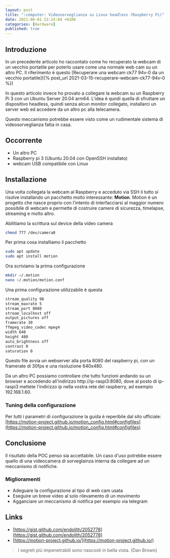 ```yaml
---
layout: post
title: ":computer: Videosorveglianza su Linux headless (Raspberry Pi)"
date: 2021-06-01 22:24:04 +0100
categories: [Hardware]
published: true
---
```

## Introduzione
In un precedente articolo ho raccontato come ho recuperato la webcam di un vecchio portatile per poterlo usare come una normale web cam su un altro PC. Il riferimento è questo [Recuperare una webcam ck77 94v-0 da un vecchio portatile]({% post_url 2021-03-15-recuperare-webcam-ck77-94v-0 %})

In questo articolo invece ho provato a collegare la webcam su un Raspberry Pi 3 con un Ubuntu Server 20.04 arm64. L'idea è qundi quella di sfruttare un dispositivo headless, quindi senza alcun monitor collegato, installarci un server web ed accedere da un altro pc alla telecamera.

Questo meccanismo potrebbe essere visto come un rudimentale sistema di videosorveglianza fatta in casa.

## Occorrente

- Un altro PC
- Raspberry pi 3 (Ubuntu 20.04 con OpenSSH installato)
- webcam USB compatibile con Linux

## Installazione

Una volta collegata la webcam al Raspberry e acceduto via SSH il tutto si risolve installando un pacchetto molto interessante: **Motion**. Motion è un progetto che nasce proprio con l'intento di interfacciarsi al maggior numero possibile di webcam e permette di costruire camere di sicurezza, timelapse, streaming e molto altro.

Abilitiamo la scrittura sul device della video camera

```bash
chmod 777 /dev/camera0
```

Per prima cosa installiamo il pacchetto

```bash
sudo apt update
sudo apt install motion
```

Ora scriviamo la prima configurazione

```bash
mkdir ~/.motion
nano ~/.motion/motion.conf
```

Una prima configurazione utilizzabile è questa

```bash
stream_quality 98
stream_maxrate 5
stream_port 8080
stream_localhost off
output_pictures off
framerate 30
ffmpeg_video_codec mpeg4
width 640
height 480
auto_brightness off
contrast 0
saturation 0
```

Questo file avvia un webserver alla porta 8080 del raspberry pi, con un framerate di 30fps e una risoluzione 640x480.

Da un altro PC possiamo controllare che tutto funzioni andando su un browser e accedendo all'indirizzo http://ip-raspi3:8080, dove al posto di ip-raspi3 mettete l'indirizzo ip nella vostra rete del raspberry, ad esempio 192.168.1.60.

### Tuning della configurazione

Per tutti i parametri di configurazione la guida è reperibile dal sito ufficiale: [https://motion-project.github.io/motion_config.html#configfiles](https://motion-project.github.io/motion_config.html#configfiles)

## Conclusione

Il risultato della POC penso sia accettabile. Un caso d'uso potrebbe essere quello di una videocamera di sorveglainza interna da collegare ad un meccanismo di notifiche.

### Miglioramenti

- Adeguare la configurazione al tipo di web cam usata
- Eseguire un breve video al solo rilevamento di un movimento
- Agganciare un meccanismo di notifica per esempio via telegram

## Links

- [https://gist.github.com/endolith/2052778](https://gist.github.com/endolith/2052778)
- [https://motion-project.github.io/](https://motion-project.github.io/)

> I segreti più impenetrabili sono nascosti in bella vista. (Dan Brown)
